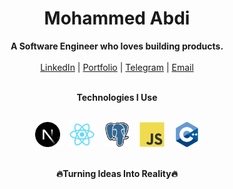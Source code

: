 <h1 align="center">Mohammed Abdi</h1>
<p align="center">
  <b>A Software Engineer who loves building products.</b><br/> <br/>
  <a href="https://www.linkedin.com/in/mohammed-abdi-tahir/" target="_blank">LinkedIn</a> |
  <a href="https://mohammedabdi.vercel.app/" target="_blank">Portfolio</a> |
  <a href="https://t.me/its_mamme" target="_blank">Telegram</a> |
  <a href="mailto:your.mohammedabdi.ta@gmail.com" target="_blank">Email</a>
  <br/><br/>
</p>

<div align="center">
<b>Technologies I Use</b><br/> <br/>
<p align="center">
  <img src="assets/framework/nextjs.svg" alt="React" height="40" width="40"/>
  &nbsp;&nbsp;

  <!-- <img src="assets/database/supabase.svg" alt="React" height="40" width="40"/>
  &nbsp;&nbsp; -->

  <img src="assets/library/react.svg" alt="React" height="40" width="40"/>
  &nbsp;&nbsp;
  
  <img src="assets/database/postgresql.svg" alt="postgreSQL" height="40" width="40"/>
  &nbsp;&nbsp;
  <img src="assets/language/javascript.svg" alt="JavaScript" height="40" width="40"/>
  &nbsp;&nbsp;

  <img src="assets/language/cplusplus.svg" alt="C++" height="40" width="40"/>

</p>
<br/>
  <b>🔥Turning Ideas Into Reality🔥</b>
<br/>
</div>
